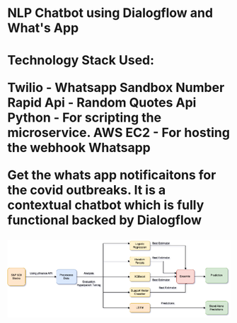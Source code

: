 <h1> NLP Chatbot using Dialogflow and What's App <h1> 

Technology Stack Used:

Twilio - Whatsapp Sandbox Number
Rapid Api - Random Quotes Api
Python - For scripting the microservice.
AWS EC2 - For hosting the webhook
Whatsapp

Get the whats app notificaitons for the covid outbreaks. It is a contextual chatbot which is fully functional backed by Dialogflow 

![alt text](https://github.com/vritansh/portfoliooptimization/blob/main/ArchitectureStockPortfolioManagement.drawio.png?raw=true)
